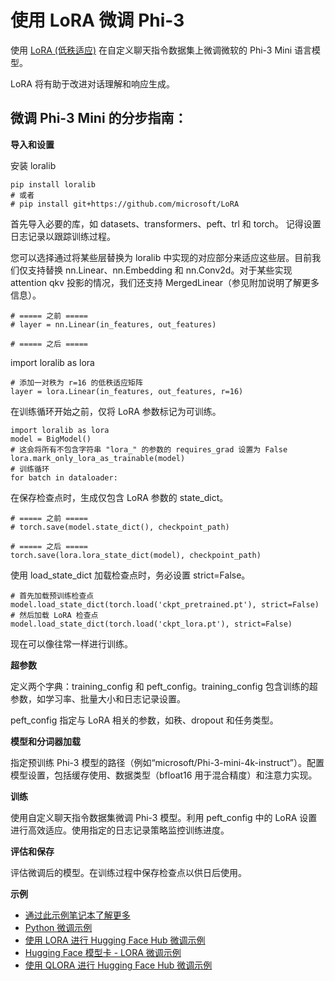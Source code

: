# **使用 LoRA 微调 Phi-3**

使用 [LoRA (低秩适应)](https://github.com/microsoft/LoRA?WT.mc_id=aiml-138114-kinfeylo) 在自定义聊天指令数据集上微调微软的 Phi-3 Mini 语言模型。

LoRA 将有助于改进对话理解和响应生成。

## 微调 Phi-3 Mini 的分步指南：

**导入和设置**

安装 loralib

```
pip install loralib
# 或者
# pip install git+https://github.com/microsoft/LoRA
```

首先导入必要的库，如 datasets、transformers、peft、trl 和 torch。
记得设置日志记录以跟踪训练过程。

您可以选择通过将某些层替换为 loralib 中实现的对应部分来适应这些层。目前我们仅支持替换 nn.Linear、nn.Embedding 和 nn.Conv2d。对于某些实现 attention qkv 投影的情况，我们还支持 MergedLinear（参见附加说明了解更多信息）。

```
# ===== 之前 =====
# layer = nn.Linear(in_features, out_features)
```

```
# ===== 之后 =====
```

import loralib as lora

```
# 添加一对秩为 r=16 的低秩适应矩阵
layer = lora.Linear(in_features, out_features, r=16)
```

在训练循环开始之前，仅将 LoRA 参数标记为可训练。

```
import loralib as lora
model = BigModel()
# 这会将所有不包含字符串 "lora_" 的参数的 requires_grad 设置为 False
lora.mark_only_lora_as_trainable(model)
# 训练循环
for batch in dataloader:
```

在保存检查点时，生成仅包含 LoRA 参数的 state_dict。

```
# ===== 之前 =====
# torch.save(model.state_dict(), checkpoint_path)
```
```
# ===== 之后 =====
torch.save(lora.lora_state_dict(model), checkpoint_path)
```

使用 load_state_dict 加载检查点时，务必设置 strict=False。

```
# 首先加载预训练检查点
model.load_state_dict(torch.load('ckpt_pretrained.pt'), strict=False)
# 然后加载 LoRA 检查点
model.load_state_dict(torch.load('ckpt_lora.pt'), strict=False)
```

现在可以像往常一样进行训练。

**超参数**

定义两个字典：training_config 和 peft_config。training_config 包含训练的超参数，如学习率、批量大小和日志记录设置。

peft_config 指定与 LoRA 相关的参数，如秩、dropout 和任务类型。

**模型和分词器加载**

指定预训练 Phi-3 模型的路径（例如“microsoft/Phi-3-mini-4k-instruct”）。配置模型设置，包括缓存使用、数据类型（bfloat16 用于混合精度）和注意力实现。

**训练**

使用自定义聊天指令数据集微调 Phi-3 模型。利用 peft_config 中的 LoRA 设置进行高效适应。使用指定的日志记录策略监控训练进度。

**评估和保存**

评估微调后的模型。在训练过程中保存检查点以供日后使用。

**示例**
- [通过此示例笔记本了解更多](../../code/04.Finetuning/Phi_3_Inference_Finetuning.ipynb)
- [Python 微调示例](../../code/04.Finetuning/FineTrainingScript.py)
- [使用 LORA 进行 Hugging Face Hub 微调示例](../../code/04.Finetuning/Phi-3-finetune-lora-python.ipynb)
- [Hugging Face 模型卡 - LORA 微调示例](https://huggingface.co/microsoft/Phi-3-mini-4k-instruct/blob/main/sample_finetune.py)
- [使用 QLORA 进行 Hugging Face Hub 微调示例](../../code/04.Finetuning/Phi-3-finetune-qlora-python.ipynb)